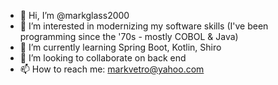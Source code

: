 - 👋 Hi, I’m @markglass2000
- 👀 I’m interested in modernizing my software skills (I've been programming since the '70s - mostly COBOL & Java)
- 🌱 I’m currently learning Spring Boot, Kotlin, Shiro
- 💞️ I’m looking to collaborate on back end
- 📫 How to reach me: markvetro@yahoo.com

<!---
markglass2000/markglass2000 is a ✨ special ✨ repository because its `README.md` (this file) appears on your GitHub profile.
You can click the Preview link to take a look at your changes.
--->
